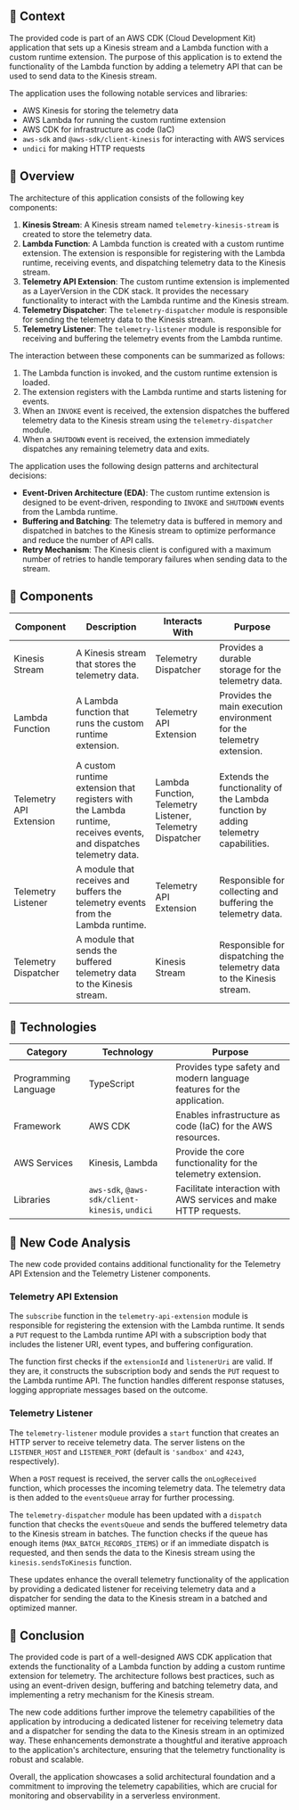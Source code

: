 ## 📖 Context

The provided code is part of an AWS CDK (Cloud Development Kit) application that sets up a Kinesis stream and a Lambda function with a custom runtime extension. The purpose of this application is to extend the functionality of the Lambda function by adding a telemetry API that can be used to send data to the Kinesis stream.

The application uses the following notable services and libraries:
- AWS Kinesis for storing the telemetry data
- AWS Lambda for running the custom runtime extension
- AWS CDK for infrastructure as code (IaC)
- `aws-sdk` and `@aws-sdk/client-kinesis` for interacting with AWS services
- `undici` for making HTTP requests

## 📖 Overview

The architecture of this application consists of the following key components:

1. **Kinesis Stream**: A Kinesis stream named `telemetry-kinesis-stream` is created to store the telemetry data.
2. **Lambda Function**: A Lambda function is created with a custom runtime extension. The extension is responsible for registering with the Lambda runtime, receiving events, and dispatching telemetry data to the Kinesis stream.
3. **Telemetry API Extension**: The custom runtime extension is implemented as a LayerVersion in the CDK stack. It provides the necessary functionality to interact with the Lambda runtime and the Kinesis stream.
4. **Telemetry Dispatcher**: The `telemetry-dispatcher` module is responsible for sending the telemetry data to the Kinesis stream.
5. **Telemetry Listener**: The `telemetry-listener` module is responsible for receiving and buffering the telemetry events from the Lambda runtime.

The interaction between these components can be summarized as follows:

1. The Lambda function is invoked, and the custom runtime extension is loaded.
2. The extension registers with the Lambda runtime and starts listening for events.
3. When an `INVOKE` event is received, the extension dispatches the buffered telemetry data to the Kinesis stream using the `telemetry-dispatcher` module.
4. When a `SHUTDOWN` event is received, the extension immediately dispatches any remaining telemetry data and exits.

The application uses the following design patterns and architectural decisions:

- **Event-Driven Architecture (EDA)**: The custom runtime extension is designed to be event-driven, responding to `INVOKE` and `SHUTDOWN` events from the Lambda runtime.
- **Buffering and Batching**: The telemetry data is buffered in memory and dispatched in batches to the Kinesis stream to optimize performance and reduce the number of API calls.
- **Retry Mechanism**: The Kinesis client is configured with a maximum number of retries to handle temporary failures when sending data to the stream.

## 🔹 Components

| Component | Description | Interacts With | Purpose |
| --------- | ----------- | -------------- | ------- |
| Kinesis Stream | A Kinesis stream that stores the telemetry data. | Telemetry Dispatcher | Provides a durable storage for the telemetry data. |
| Lambda Function | A Lambda function that runs the custom runtime extension. | Telemetry API Extension | Provides the main execution environment for the telemetry extension. |
| Telemetry API Extension | A custom runtime extension that registers with the Lambda runtime, receives events, and dispatches telemetry data. | Lambda Function, Telemetry Listener, Telemetry Dispatcher | Extends the functionality of the Lambda function by adding telemetry capabilities. |
| Telemetry Listener | A module that receives and buffers the telemetry events from the Lambda runtime. | Telemetry API Extension | Responsible for collecting and buffering the telemetry data. |
| Telemetry Dispatcher | A module that sends the buffered telemetry data to the Kinesis stream. | Kinesis Stream | Responsible for dispatching the telemetry data to the Kinesis stream. |

## 🧱 Technologies

| Category | Technology | Purpose |
| -------- | ---------- | ------- |
| Programming Language | TypeScript | Provides type safety and modern language features for the application. |
| Framework | AWS CDK | Enables infrastructure as code (IaC) for the AWS resources. |
| AWS Services | Kinesis, Lambda | Provide the core functionality for the telemetry extension. |
| Libraries | `aws-sdk`, `@aws-sdk/client-kinesis`, `undici` | Facilitate interaction with AWS services and make HTTP requests. |

## 🔹 New Code Analysis

The new code provided contains additional functionality for the Telemetry API Extension and the Telemetry Listener components.

### Telemetry API Extension

The `subscribe` function in the `telemetry-api-extension` module is responsible for registering the extension with the Lambda runtime. It sends a `PUT` request to the Lambda runtime API with a subscription body that includes the listener URI, event types, and buffering configuration.

The function first checks if the `extensionId` and `listenerUri` are valid. If they are, it constructs the subscription body and sends the `PUT` request to the Lambda runtime API. The function handles different response statuses, logging appropriate messages based on the outcome.

### Telemetry Listener

The `telemetry-listener` module provides a `start` function that creates an HTTP server to receive telemetry data. The server listens on the `LISTENER_HOST` and `LISTENER_PORT` (default is `'sandbox'` and `4243`, respectively).

When a `POST` request is received, the server calls the `onLogReceived` function, which processes the incoming telemetry data. The telemetry data is then added to the `eventsQueue` array for further processing.

The `telemetry-dispatcher` module has been updated with a `dispatch` function that checks the `eventsQueue` and sends the buffered telemetry data to the Kinesis stream in batches. The function checks if the queue has enough items (`MAX_BATCH_RECORDS_ITEMS`) or if an immediate dispatch is requested, and then sends the data to the Kinesis stream using the `kinesis.sendsToKinesis` function.

These updates enhance the overall telemetry functionality of the application by providing a dedicated listener for receiving telemetry data and a dispatcher for sending the data to the Kinesis stream in a batched and optimized manner.

## 📝 Conclusion

The provided code is part of a well-designed AWS CDK application that extends the functionality of a Lambda function by adding a custom runtime extension for telemetry. The architecture follows best practices, such as using an event-driven design, buffering and batching telemetry data, and implementing a retry mechanism for the Kinesis stream.

The new code additions further improve the telemetry capabilities of the application by introducing a dedicated listener for receiving telemetry data and a dispatcher for sending the data to the Kinesis stream in an optimized way. These enhancements demonstrate a thoughtful and iterative approach to the application's architecture, ensuring that the telemetry functionality is robust and scalable.

Overall, the application showcases a solid architectural foundation and a commitment to improving the telemetry capabilities, which are crucial for monitoring and observability in a serverless environment.
